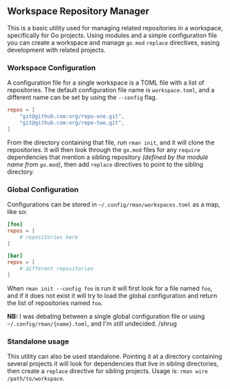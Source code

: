 ## Workspace Repository Manager

This is a basic utility used for managing related repositories in a workspace, specifically for Go projects. Using
modules and a simple configuration file you can create a workspace and manage `go.mod` `replace` directives, easing
development with related projects.

### Workspace Configuration

A configuration file for a single workspace is a TOML file with a list of repositories. The default configuration file
name is `workspace.toml`, and a different name can be set by using the `--config` flag.

```toml
repos = [
    "git@github.com:org/repo-one.git",
    "git@github.com:org/repo-two.git",
]
```

From the directory containing that file, run `rman init`, and it will clone the repositories. It will then look through
the `go.mod` files for any `require` dependencies that mention a sibling repository _(defined by the module name from
`go.mod`)_, then add `replace` directives to point to the sibling directory.

### Global Configuration

Configurations can be stored in `~/.config/rman/workspaces.toml` as a map, like so:

```toml
[foo]
repos = [
    # repositories here    
]

[bar]
repos = [
    # different repositories
]
```

When `rman init --config foo` is run it will first look for a file named `foo`, and if it does not exist it will try to
load the global configuration and return the list of repositories named `foo`.

**NB:** I was debating between a single global configuration file or using `~/.config/rman/{name}.toml`, and I'm _still_
undecided. /shrug

### Standalone usage

This utility can also be used standalone. Pointing it at a directory containing several projects it will look for
dependencies that live in sibling directories, then create a `replace` directive for sibling projects. Usage is:
`rman wire /path/to/workspace`.
